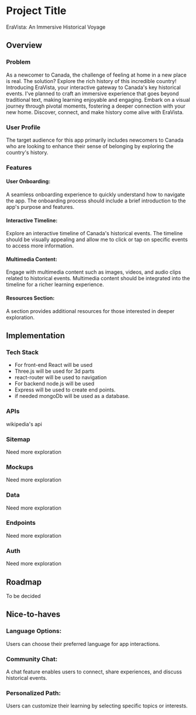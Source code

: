 # Project Title

EraVista: An Immersive Historical Voyage

## Overview

### Problem

As a newcomer to Canada, the challenge of feeling at home in a new place is real. The solution? Explore the rich history of this incredible country! Introducing EraVista, your interactive gateway to Canada's key historical events. I've planned to craft an immersive experience that goes beyond traditional text, making learning enjoyable and engaging. Embark on a visual journey through pivotal moments, fostering a deeper connection with your new home. Discover, connect, and make history come alive with EraVista.

### User Profile

The target audience for this app primarily includes newcomers to Canada who are looking to enhance their sense of belonging by exploring the country's history.

### Features

#### User Onboarding:

A seamless onboarding experience to quickly understand how to navigate the app.
The onboarding process should include a brief introduction to the app's purpose and features.

#### Interactive Timeline:

Explore an interactive timeline of Canada's historical events.
The timeline should be visually appealing and allow me to click or tap on specific events to access more information.

#### Multimedia Content:

Engage with multimedia content such as images, videos, and audio clips related to historical events.
Multimedia content should be integrated into the timeline for a richer learning experience.

#### Resources Section:

A section provides additional resources for those interested in deeper exploration.

## Implementation

### Tech Stack

- For front-end React will be used
- Three.js will be used for 3d parts
- react-router will be used to navigation
- For backend node.js will be used
- Express will be used to create end points.
- if needed mongoDb will be used as a database.

### APIs

wikipedia's api

### Sitemap

Need more exploration

### Mockups

Need more exploration

### Data

Need more exploration

### Endpoints

Need more exploration

### Auth

Need more exploration

## Roadmap

To be decided

## Nice-to-haves

### Language Options:

Users can choose their preferred language for app interactions.

### Community Chat:

A chat feature enables users to connect, share experiences, and discuss historical events.

### Personalized Path:

Users can customize their learning by selecting specific topics or interests.
